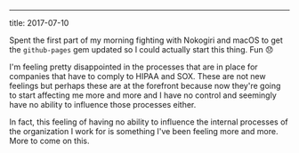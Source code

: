 ---
title: 2017-07-10

Spent the first part of my morning fighting with Nokogiri and macOS to
get the `github-pages` gem updated so I could actually start this thing.
Fun :disappointed:

I'm feeling pretty disappointed in the processes that are in place for
companies that have to comply to HIPAA and SOX. These are not new
feelings but perhaps these are at the forefront because now they're
going to start affecting me more and more and I have no control and
seemingly have no ability to influence those processes either.

In fact, this feeling of having no ability to influence the internal
processes of the organization I work for is something I've been feeling
more and more. More to come on this.

